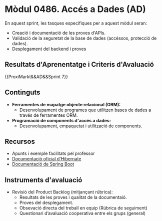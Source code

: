 # **Mòdul 0486**. Accés a Dades (AD)

En aquest sprint, les tasques específiques per a aquest mòdul seran:

* Creació i documentació de les proves d'APIs.
* Validació de la  seguretat de la base de dades (accéssos, protecció de dades).
* Desplegament del backend i proves

## Resultats d'Aprenentatge i Criteris d'Avaluació

{{ProxiMarkt&&AD&&Sprint 7}}

## Continguts

* **Ferramentes de mapatge objecte relacional (ORM):**
    * Desenvolupament de programes que utilitzen bases de dades a través de ferramentes ORM.
* **Programació de components d'accés a dades:**
    * Desenvolupament, empaquetat i utilització de components.

## Recursos

* Apunts i exemple facilitats pel professor
* [Documentació oficial d'Hibernate](https://hibernate.org/orm/documentation/7.0/)
* [Documentació de Spring Boot](https://devdocs.io/spring_boot/)

## Instruments d'avaluació

* Revisió del Product Backlog (mitjançant rúbrica):  
    * Resultats de les proves i qualitat de la documentaió.
    * Proves del desplegament.
    * Obsevació directa del treball en equip (Rúbrica de seguiment)
    * Questionari d’avaluació cooperativa entre els grups (general)
